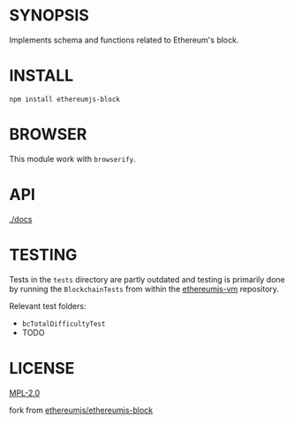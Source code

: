 # SYNOPSIS  
Implements schema and functions related to Ethereum's block. 

# INSTALL
`npm install ethereumjs-block`

# BROWSER  
This module work with `browserify`.

# API
[./docs](./docs/index.md)

# TESTING
Tests in the ``tests`` directory are partly outdated and testing is primarily done by running the ``BlockchainTests`` from within the [ethereumjs-vm](https://github.com/ethereumjs/ethereumjs-vm) repository.

Relevant test folders:
- ``bcTotalDifficultyTest``
- TODO

# LICENSE
[MPL-2.0](https://tldrlegal.com/license/mozilla-public-license-2.0-(mpl-2))

fork from [ethereumjs/ethereumjs-block](https://github.com/ethereumjs/ethereumjs-block/commit/6eed134ed59d33724b68d318801402ea97215b1f)
